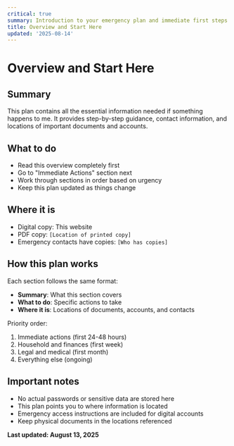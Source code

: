 ```yaml
---
critical: true
summary: Introduction to your emergency plan and immediate first steps
title: Overview and Start Here
updated: '2025-08-14'
---
```


# Overview and Start Here

## Summary

This plan contains all the essential information needed if something happens to me. It provides step-by-step guidance, contact information, and locations of important documents and accounts.

## What to do

- Read this overview completely first
- Go to "Immediate Actions" section next
- Work through sections in order based on urgency
- Keep this plan updated as things change

## Where it is

- Digital copy: This website
- PDF copy: `[Location of printed copy]`
- Emergency contacts have copies: `[Who has copies]`

## How this plan works

Each section follows the same format:

- **Summary**: What this section covers
- **What to do**: Specific actions to take
- **Where it is**: Locations of documents, accounts, and contacts

Priority order:

1. Immediate actions (first 24-48 hours)
2. Household and finances (first week)
3. Legal and medical (first month)
4. Everything else (ongoing)

## Important notes

- No actual passwords or sensitive data are stored here
- This plan points you to where information is located
- Emergency access instructions are included for digital accounts
- Keep physical documents in the locations referenced

**Last updated: August 13, 2025**
